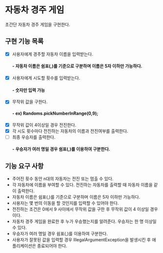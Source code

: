 # 자동차 경주 게임

초간단 자동차 경주 게임을 구현한다.

## 구현 기능 목록

- [x] 사용자에게 경주할 자동차 이름을 입력받는다.
  #### - 자동차 이름은 쉼표(,)를 기준으로 구분하며 이름은 5자 이하만 가능하다.
- [x] 사용자에게 시도할 횟수를 입력받는다.
  #### - 숫자만 입력 가능
- [x] 무작위 값을 구한다.
  #### - ex) Randoms.pickNumberInRange(0,9);
- [x] 무작위 값이 4이상일 경우 전진한다.
- [x] 각 시도 횟수마다 전진하는 자동차의 이름과 전진여부를 출력한다.
- [ ] 최종 우승자를 출력한다.
  #### - 우승자가 여러 명일 경우 쉼표(,)를 이용하여 구분한다.

## 기능 요구 사항

- 주어진 횟수 동안 n대의 자동차는 전진 또는 멈출 수 있다.
- 각 자동차에 이름을 부여할 수 있다. 전진하는 자동차를 출력할 때 자동차 이름을 같이 출력한다.
- 자동차 이름은 쉼표(,)를 기준으로 구분하며 이름은 5자 이하만 가능하다.
- 사용자는 몇 번의 이동을 할 것인지를 입력할 수 있어야 한다.
- 전진하는 조건은 0에서 9 사이에서 무작위 값을 구한 후 무작위 값이 4 이상일 경우이다.
- 자동차 경주 게임을 완료한 후 누가 우승했는지를 알려준다. 우승자는 한 명 이상일 수 있다.
- 우승자가 여러 명일 경우 쉼표(,)를 이용하여 구분한다.
- 사용자가 잘못된 값을 입력할 경우 IllegalArgumentException을 발생시킨 후 애플리케이션은 종료되어야 한다.